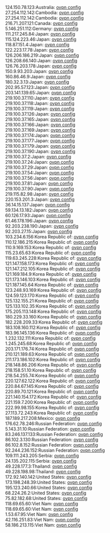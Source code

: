 124.150.78.123:Australia: [ovpn config](vpn/124_150_78_123.ovpn)  
27.254.112.142:Cambodia: [ovpn config](vpn/27_254_112_142.ovpn)  
27.254.112.142:Cambodia: [ovpn config](vpn/27_254_112_142.ovpn)  
216.71.207.121:Canada: [ovpn config](vpn/216_71_207_121.ovpn)  
5.146.251.112:Germany: [ovpn config](vpn/5_146_251_112.ovpn)  
111.217.245.84:Japan: [ovpn config](vpn/111_217_245_84.ovpn)  
115.124.223.46:Japan: [ovpn config](vpn/115_124_223_46.ovpn)  
118.87.151.4:Japan: [ovpn config](vpn/118_87_151_4.ovpn)  
122.223.17.78:Japan: [ovpn config](vpn/122_223_17_78.ovpn)  
126.206.186.219:Japan: [ovpn config](vpn/126_206_186_219.ovpn)  
126.208.66.140:Japan: [ovpn config](vpn/126_208_66_140.ovpn)  
126.76.203.178:Japan: [ovpn config](vpn/126_76_203_178.ovpn)  
150.9.93.203:Japan: [ovpn config](vpn/150_9_93_203.ovpn)  
160.86.46.9:Japan: [ovpn config](vpn/160_86_46_9.ovpn)  
180.32.3.13:Japan: [ovpn config](vpn/180_32_3_13.ovpn)  
202.95.57.123:Japan: [ovpn config](vpn/202_95_57_123.ovpn)  
203.141.139.65:Japan: [ovpn config](vpn/203_141_139_65.ovpn)  
219.100.37.110:Japan: [ovpn config](vpn/219_100_37_110.ovpn)  
219.100.37.118:Japan: [ovpn config](vpn/219_100_37_118.ovpn)  
219.100.37.119:Japan: [ovpn config](vpn/219_100_37_119.ovpn)  
219.100.37.126:Japan: [ovpn config](vpn/219_100_37_126.ovpn)  
219.100.37.165:Japan: [ovpn config](vpn/219_100_37_165.ovpn)  
219.100.37.166:Japan: [ovpn config](vpn/219_100_37_166.ovpn)  
219.100.37.169:Japan: [ovpn config](vpn/219_100_37_169.ovpn)  
219.100.37.174:Japan: [ovpn config](vpn/219_100_37_174.ovpn)  
219.100.37.177:Japan: [ovpn config](vpn/219_100_37_177.ovpn)  
219.100.37.179:Japan: [ovpn config](vpn/219_100_37_179.ovpn)  
219.100.37.190:Japan: [ovpn config](vpn/219_100_37_190.ovpn)  
219.100.37.2:Japan: [ovpn config](vpn/219_100_37_2.ovpn)  
219.100.37.24:Japan: [ovpn config](vpn/219_100_37_24.ovpn)  
219.100.37.29:Japan: [ovpn config](vpn/219_100_37_29.ovpn)  
219.100.37.54:Japan: [ovpn config](vpn/219_100_37_54.ovpn)  
219.100.37.56:Japan: [ovpn config](vpn/219_100_37_56.ovpn)  
219.100.37.81:Japan: [ovpn config](vpn/219_100_37_81.ovpn)  
219.100.37.90:Japan: [ovpn config](vpn/219_100_37_90.ovpn)  
219.115.82.98:Japan: [ovpn config](vpn/219_115_82_98.ovpn)  
220.153.201.3:Japan: [ovpn config](vpn/220_153_201_3.ovpn)  
36.14.15.137:Japan: [ovpn config](vpn/36_14_15_137.ovpn)  
59.134.13.182:Japan: [ovpn config](vpn/59_134_13_182.ovpn)  
60.126.17.93:Japan: [ovpn config](vpn/60_126_17_93.ovpn)  
61.46.178.196:Japan: [ovpn config](vpn/61_46_178_196.ovpn)  
92.203.238.190:Japan: [ovpn config](vpn/92_203_238_190.ovpn)  
92.203.27.15:Japan: [ovpn config](vpn/92_203_27_15.ovpn)  
103.234.6.156:Korea Republic of: [ovpn config](vpn/103_234_6_156.ovpn)  
110.12.186.215:Korea Republic of: [ovpn config](vpn/110_12_186_215.ovpn)  
110.9.169.153:Korea Republic of: [ovpn config](vpn/110_9_169_153.ovpn)  
115.23.65.63:Korea Republic of: [ovpn config](vpn/115_23_65_63.ovpn)  
119.63.245.228:Korea Republic of: [ovpn config](vpn/119_63_245_228.ovpn)  
121.147.158.173:Korea Republic of: [ovpn config](vpn/121_147_158_173.ovpn)  
121.147.212.105:Korea Republic of: [ovpn config](vpn/121_147_212_105.ovpn)  
121.169.184.9:Korea Republic of: [ovpn config](vpn/121_169_184_9.ovpn)  
121.173.146.103:Korea Republic of: [ovpn config](vpn/121_173_146_103.ovpn)  
121.187.145.64:Korea Republic of: [ovpn config](vpn/121_187_145_64.ovpn)  
123.248.93.169:Korea Republic of: [ovpn config](vpn/123_248_93_169.ovpn)  
124.59.123.170:Korea Republic of: [ovpn config](vpn/124_59_123_170.ovpn)  
125.132.155.21:Korea Republic of: [ovpn config](vpn/125_132_155_21.ovpn)  
125.133.102.35:Korea Republic of: [ovpn config](vpn/125_133_102_35.ovpn)  
175.205.113.148:Korea Republic of: [ovpn config](vpn/175_205_113_148.ovpn)  
180.229.33.160:Korea Republic of: [ovpn config](vpn/180_229_33_160.ovpn)  
182.228.209.33:Korea Republic of: [ovpn config](vpn/182_228_209_33.ovpn)  
183.108.160.112:Korea Republic of: [ovpn config](vpn/183_108_160_112.ovpn)  
183.96.145.136:Korea Republic of: [ovpn config](vpn/183_96_145_136.ovpn)  
1.232.132.111:Korea Republic of: [ovpn config](vpn/1_232_132_111.ovpn)  
1.245.245.68:Korea Republic of: [ovpn config](vpn/1_245_245_68.ovpn)  
203.171.176.74:Korea Republic of: [ovpn config](vpn/203_171_176_74.ovpn)  
210.121.189.63:Korea Republic of: [ovpn config](vpn/210_121_189_63.ovpn)  
211.173.186.102:Korea Republic of: [ovpn config](vpn/211_173_186_102.ovpn)  
218.148.86.206:Korea Republic of: [ovpn config](vpn/218_148_86_206.ovpn)  
218.158.51.10:Korea Republic of: [ovpn config](vpn/218_158_51_10.ovpn)  
218.54.255.74:Korea Republic of: [ovpn config](vpn/218_54_255_74.ovpn)  
220.127.62.122:Korea Republic of: [ovpn config](vpn/220_127_62_122.ovpn)  
220.84.67.145:Korea Republic of: [ovpn config](vpn/220_84_67_145.ovpn)  
220.89.70.121:Korea Republic of: [ovpn config](vpn/220_89_70_121.ovpn)  
221.140.154.172:Korea Republic of: [ovpn config](vpn/221_140_154_172.ovpn)  
221.159.7.200:Korea Republic of: [ovpn config](vpn/221_159_7_200.ovpn)  
222.99.98.155:Korea Republic of: [ovpn config](vpn/222_99_98_155.ovpn)  
27.113.72.243:Korea Republic of: [ovpn config](vpn/27_113_72_243.ovpn)  
187.189.217.208:Mexico: [ovpn config](vpn/187_189_217_208.ovpn)  
176.62.78.246:Russian Federation: [ovpn config](vpn/176_62_78_246.ovpn)  
5.143.31.10:Russian Federation: [ovpn config](vpn/5_143_31_10.ovpn)  
83.246.137.133:Russian Federation: [ovpn config](vpn/83_246_137_133.ovpn)  
86.102.3.130:Russian Federation: [ovpn config](vpn/86_102_3_130.ovpn)  
86.102.8.152:Russian Federation: [ovpn config](vpn/86_102_8_152.ovpn)  
92.244.236.152:Russian Federation: [ovpn config](vpn/92_244_236_152.ovpn)  
109.111.243.205:Serbia: [ovpn config](vpn/109_111_243_205.ovpn)  
24.135.202.115:Serbia: [ovpn config](vpn/24_135_202_115.ovpn)  
49.228.177.3:Thailand: [ovpn config](vpn/49_228_177_3.ovpn)  
49.228.198.98:Thailand: [ovpn config](vpn/49_228_198_98.ovpn)  
172.92.140.142:United States: [ovpn config](vpn/172_92_140_142.ovpn)  
173.198.248.39:United States: [ovpn config](vpn/173_198_248_39.ovpn)  
195.123.240.66:United States: [ovpn config](vpn/195_123_240_66.ovpn)  
68.224.26.2:United States: [ovpn config](vpn/68_224_26_2.ovpn)  
75.82.182.68:United States: [ovpn config](vpn/75_82_182_68.ovpn)  
118.69.65.60:Viet Nam: [ovpn config](vpn/118_69_65_60.ovpn)  
118.69.65.60:Viet Nam: [ovpn config](vpn/118_69_65_60.ovpn)  
1.53.67.95:Viet Nam: [ovpn config](vpn/1_53_67_95.ovpn)  
42.116.251.83:Viet Nam: [ovpn config](vpn/42_116_251_83.ovpn)  
58.186.213.115:Viet Nam: [ovpn config](vpn/58_186_213_115.ovpn)  
